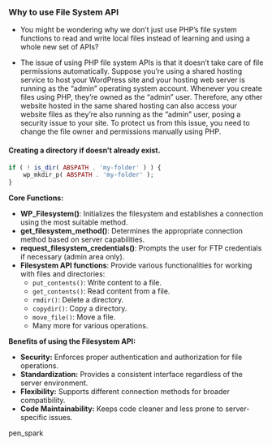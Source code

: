 ### Why to use File System API
- You might be wondering why we don’t just use PHP’s file system functions to read and write local files instead of learning and using a whole new set of APIs?

- The issue of using PHP file system APIs is that it doesn’t take care of file permissions automatically. Suppose you’re using a shared hosting service to host your WordPress site and your hosting web server is running as the “admin” operating system account. Whenever you create files using PHP, they’re owned as the “admin” user. Therefore, any other website hosted in the same shared hosting can also access your website files as they’re also running as the “admin” user, posing a security issue to your site. To protect us from this issue, you need to change the file owner and permissions manually using PHP.

#### Creating a directory if doesn’t already exist.
```php 
if ( ! is_dir( ABSPATH . 'my-folder' ) ) {
    wp_mkdir_p( ABSPATH . 'my-folder' );
}
```
**Core Functions:**

- **WP_Filesystem()**: Initializes the filesystem and establishes a connection using the most suitable method.
- **get_filesystem_method()**: Determines the appropriate connection method based on server capabilities.
- **request_filesystem_credentials()**: Prompts the user for FTP credentials if necessary (admin area only).
- **Filesystem API functions**: Provide various functionalities for working with files and directories:
    - `put_contents()`: Write content to a file.
    - `get_contents()`: Read content from a file.
    - `rmdir()`: Delete a directory.
    - `copydir()`: Copy a directory.
    - `move_file()`: Move a file.
    - Many more for various operations.

**Benefits of using the Filesystem API:**

- **Security:** Enforces proper authentication and authorization for file operations.
- **Standardization:** Provides a consistent interface regardless of the server environment.
- **Flexibility:** Supports different connection methods for broader compatibility.
- **Code Maintainability:** Keeps code cleaner and less prone to server-specific issues.

pen_spark